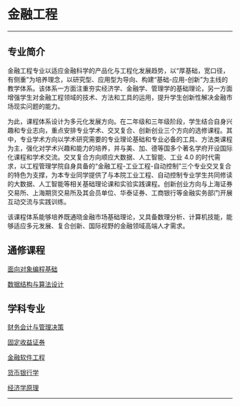 # 金融工程

---

## 专业简介

金融工程专业以适应金融科学的产品化与工程化发展趋势，以“厚基础，宽口径，有侧重”为培养理念，以研究型、应用型为导向、构建“基础-应用-创新”为主线的教学体系。该体系一方面注重夯实经济学、金融学、管理学的基础理论，另一方面增强学生对金融工程领域的技术、方法和工具的运用，提升学生创新性解决金融市场现实问题的能力。

为此，课程体系设计为多元化发展方向。在二年级和三年级阶段，学生结合自身兴趣和专业志向，重点安排专业学术、交叉复合、创新创业三个方向的选修课程。其中，专业学术方向以学术研究需要的专业理论基础和专业必备的工具、方法类课程为主，强化对学术兴趣和能力的培养，并与美、加、德等国多个著名学府开设国际化课程和学术交流。交叉复合方向顺应大数据、人工智能、工业 4.0 的时代需求，以工程管理学院自身具备的“金融工程-工业工程-自动控制”三个专业交叉复合的特色为支撑，为本专业同学提供了与本院工业工程、自动控制专业学生共同修读的大数据、人工智能等相关基础理论课和实验实践课程。创新创业方向与上海证券交易所、上海期货交易所及其会员单位、华泰证券、工商银行等金融实务部门开展互动交流与实践训练。

该课程体系能够培养既通晓金融市场基础理论，又具备数理分析、计算机技能，能够适应多元发展、复合创新、国际视野的金融领域高端人才需求。

## 通修课程

[面向对象编程基础](../cs/fop/index.md)

[数据结构与算法设计](../cs/dsa/dsa.md)

## 学科专业

[财务会计与管理决策](./famd/index.md)

[固定收益证券](./fis/index.md)

[金融软件工程](./fse/index.md)

[货币银行学](./mb/index.md)

[经济学原理](./pe/index.md)

---
